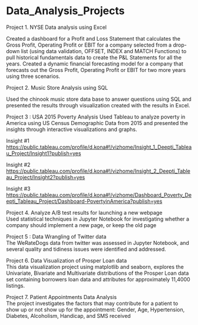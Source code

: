 # Data_Analysis_Projects

Project 1. NYSE Data analysis using Excel

Created a dashboard for a Profit and Loss Statement that calculates the Gross Profit, Operating Profit or EBIT for a company selected from a drop-down list (using data validation, OFFSET, INDEX and MATCH Functions) to pull historical fundamentals data to create the P&L Statements for all the years. Created a dynamic financial forecasting model for a company that forecasts out the Gross Profit, Operating Profit or EBIT for two more years using three scenarios.

Project 2. Music Store Analysis using SQL

Used the chinook music store data base to answer questions using SQL and presented the results through visualization created with the results in Excel. 

Project 3 : USA 2015 Poverty Analysis
Used Tableau to analyze poverty in America using US Census Demographic Data from 2015 and presented the insights through interactive visualizations and graphs. 

Insight #1
https://public.tableau.com/profile/d.kona#!/vizhome/Insight_1_Deepti_Tableau_Project/Insight1?publish=yes

Insight #2
https://public.tableau.com/profile/d.kona#!/vizhome/Insight_2_Deepti_Tableau_Project/Insight2?publish=yes

Insight #3
https://public.tableau.com/profile/d.kona#!/vizhome/Dashboard_Poverty_Deepti_Tableau_Project/Dashboard-PovertyinAmerica?publish=yes

Project 4. Analyze A/B test results for launching a new webpage    
Used statistical techniques in Jupyter Notebook for investigating whether a company should implement a new page, or keep the old page

Project 5 : Data Wrangling of Twitter data         
The WeRateDogs data from twitter was assessed in Jupyter Notebook, and several quality and tidiness issues were identified and addressed. 

Project 6. Data Visualization of Prosper Loan data           
This data visualization project using matplotlib and seaborn, explores the Univariate, Bivariate and Multivariate distributions of the Prosper Loan data set containing borrowers loan data and attributes for approximately 11,4000 listings.

Project 7. Patient Appointments Data Analysis               
The project investigates the factors that may contribute for a patient to show up or not show up for the appointment: Gender, Age, Hypertension, Diabetes, Alcoholism, Handicap, and SMS received

